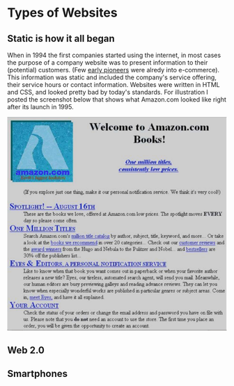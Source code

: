 # Types of Websites

## Static is how it all began

When in 1994 the first companies started using the internet, in most cases the purpose of a company website was to present  information to their \(potential\) customers. \(Few [early pioneers](https://www.entrepreneur.com/article/230620) were alredy into e-commerce\). This information was static and included the company's service offering, their service hours or contact information. Websites were written in HTML and CSS, and looked pretty bad by today's standards. For illustration I posted the screenshot below that shows what Amazon.com looked like right after its launch in 1995.

![Amazon.com in July 1995.](../../../.gitbook/assets/amazon_1995.png)

## Web 2.0

## Smartphones

